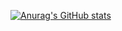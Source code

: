 [![Anurag's GitHub stats](https://github-readme-stats.vercel.app/api?username=BenLiang0419)](https://github.com/anuraghazra/github-readme-stats)
